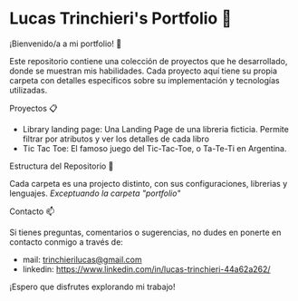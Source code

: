 
# Lucas Trinchieri's Portfolio 📂

¡Bienvenido/a a mi portfolio! 👋

Este repositorio contiene una colección de proyectos que he desarrollado, donde se muestran mis habilidades. Cada proyecto aquí tiene su propia carpeta con detalles específicos sobre su implementación y tecnologías utilizadas.

Proyectos 📋

- Library landing page: Una Landing Page de una libreria ficticia. Permite filtrar por atributos y ver los detalles de cada libro
- Tic Tac Toe: El famoso juego del Tic-Tac-Toe, o Ta-Te-Ti en Argentina.

Estructura del Repositorio 🏢

Cada carpeta es una projecto distinto, con sus configuraciones, librerias y lenguajes. *Exceptuando la carpeta "portfolio"*

Contacto 📫

Si tienes preguntas, comentarios o sugerencias, no dudes en ponerte en contacto conmigo a través de:
- mail: trinchierilucas@gmail.com
- linkedin: https://www.linkedin.com/in/lucas-trinchieri-44a62a262/

¡Espero que disfrutes explorando mi trabajo!


